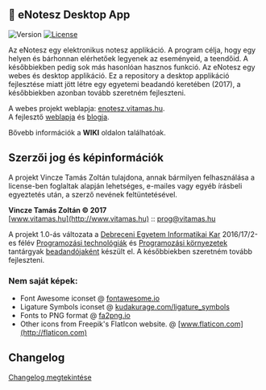 ## :green_book: eNotesz Desktop App

![Version](https://img.shields.io/badge/version-1.0-green.svg)
[![License](https://img.shields.io/badge/License-Apache%202.0-blue.svg)](https://opensource.org/licenses/Apache-2.0)

Az eNotesz egy elektronikus notesz applikáció. A program célja, hogy egy helyen és bárhonnan elérhetőek legyenek az eseményeid, a teendőid. A későbbiekben pedig sok más hasonlóan hasznos funkció. Az eNotesz egy webes és desktop applikáció. Ez a repository a desktop applikáció fejlesztése miatt jött létre egy egyetemi beadandó keretében (2017), a későbbiekben azonban tovább szeretném fejleszteni.

A webes projekt weblapja: [enotesz.vitamas.hu](https://enotesz.vitamas.hu).<br>
A fejlesztő [weblapja](http://vitamas.hu) és [blogja](http://blog.vitamas.hu).

Bővebb információk a <b>WIKI</b> oldalon találhatóak.

## Szerzői jog és képinformációk

A projekt Vincze Tamás Zoltán tulajdona, annak bármilyen felhasználása a license-ben foglaltak alapján lehetséges, e-mailes vagy egyéb írásbeli egyeztetés után, a szerző nevének feltüntetésével.

<b>Vincze Tamás Zoltán © 2017</b><br>
[www.vitamas.hu](http://www.vitamas.hu) :: prog@vitamas.hu<br>

A projekt 1.0-ás változata a [Debreceni Egyetem Informatikai Kar](https://www.inf.unideb.hu) 2016/17/2-es félév [Programozási technológiák](https://arato.inf.unideb.hu/jeszenszky.peter/wiki/doku.php?id=oktatas:prt) és [Programozási környezetek](https://arato.inf.unideb.hu/jeszenszky.peter/wiki/doku.php?id=oktatas:progkorny) tantárgyak [beadandójaként](https://github.com/vitozy/enotesz-desktop/wiki/Beadandó-információk) készült el. A későbbiekben szeretném tovább fejleszteni.

### Nem saját képek:
* Font Awesome iconset @ [fontawesome.io](http://fontawesome.io)
* Ligature Symbols iconset @ [kudakurage.com/ligature_symbols](http://kudakurage.com/ligature_symbols/)
* Fonts to PNG format @ [fa2png.io](http://fa2png.io)
* Other icons from Freepik's FlatIcon website. @ [www.flaticon.com](http://flaticon.com)

## Changelog

[Changelog megtekintése](https://github.com/vitozy/enotesz-desktop/wiki/Changelog)


